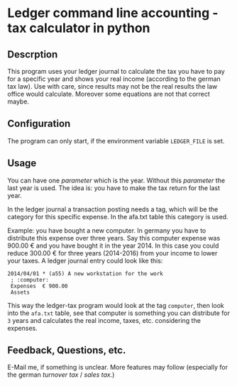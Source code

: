 # Ledger command line accounting - tax calculator in python

## Descrption

This program uses your ledger journal to calculate the tax you have to pay for a specific year and shows your real income (according to the german tax law). Use with care, since results may not be the real results the law office would calculate. Moreover some equations are not that correct maybe.


## Configuration

The program can only start, if the environment variable `LEDGER_FILE` is set.


## Usage

You can have one *parameter* which is the year. Without this *parameter* the last year is used. The idea is: you have to make the tax return for the last year.

In the ledger journal a transaction posting needs a tag, which will be the category for this specific expense. In the afa.txt table this category is used.

Example: you have bought a new computer. In germany you have to distribute this expense over three years. Say this computer expense was 900.00 € and you have bought it in the year 2014. In this case you could reduce 300.00 € for three years (2014-2016) from your income to lower your taxes. A ledger journal entry could look like this:

	2014/04/01 * (a55) A new workstation for the work
	 ; :computer:
	 Expenses  € 900.00
	 Assets

This way the ledger-tax program would look at the tag `computer`, then look into the `afa.txt` table, see that computer is something you can distribute for `3` years and calculates the real income, taxes, etc. considering the expenses.


## Feedback, Questions, etc.

E-Mail me, if something is unclear. More features may follow (especially for the german *turnover tax* / *sales tax*.)